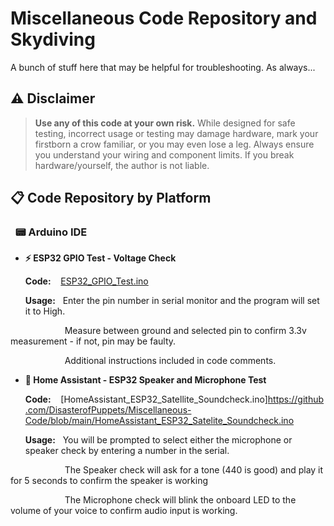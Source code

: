 # Miscellaneous Code Repository and Skydiving

A bunch of stuff here that may be helpful for troubleshooting.
As always...

## ⚠️ Disclaimer
> **Use any of this code at your own risk.** While designed for safe testing, incorrect usage or testing may damage hardware, mark your firstborn a crow familiar, or you may even lose a leg. Always ensure you understand your wiring and component limits. If you break hardware/yourself, the author is not liable.



## 📋 Code Repository by Platform

  ### &nbsp;&nbsp;📟 Arduino IDE
  
  - **⚡ ESP32 GPIO Test - Voltage Check**
    
    **Code:**&nbsp;&nbsp;&nbsp;&nbsp;[ESP32_GPIO_Test.ino](https://github.com/DisasterofPuppets/Miscellaneous-Code/blob/main/ESP32_GPIO_Test.ino)  
    
    **Usage:**&nbsp;&nbsp;&nbsp;Enter the pin number in serial monitor and the program will set it to High.
    
   &nbsp;&nbsp;&nbsp;&nbsp;&nbsp;&nbsp;&nbsp;&nbsp;&nbsp;&nbsp;&nbsp;&nbsp;&nbsp;&nbsp;&nbsp;&nbsp;&nbsp;&nbsp;&nbsp;&nbsp;&nbsp;&nbsp;Measure between ground and selected pin to confirm 3.3v measurement - if not, pin may be faulty.
    
   &nbsp;&nbsp;&nbsp;&nbsp;&nbsp;&nbsp;&nbsp;&nbsp;&nbsp;&nbsp;&nbsp;&nbsp;&nbsp;&nbsp;&nbsp;&nbsp;&nbsp;&nbsp;&nbsp;&nbsp;&nbsp;&nbsp;Additional instructions included in code comments.

  - **🎤 Home Assistant - ESP32 Speaker and Microphone Test**
    
    **Code:**&nbsp;&nbsp;&nbsp;&nbsp;[HomeAssistant_ESP32_Satellite_Soundcheck.ino]https://github.com/DisasterofPuppets/Miscellaneous-Code/blob/main/HomeAssistant_ESP32_Satelite_Soundcheck.ino
    
    **Usage:**&nbsp;&nbsp;&nbsp;You will be prompted to select either the microphone or speaker check by entering a number in the serial.
    
   &nbsp;&nbsp;&nbsp;&nbsp;&nbsp;&nbsp;&nbsp;&nbsp;&nbsp;&nbsp;&nbsp;&nbsp;&nbsp;&nbsp;&nbsp;&nbsp;&nbsp;&nbsp;&nbsp;&nbsp;&nbsp;&nbsp;The Speaker check will ask for a tone (440 is good) and play it for 5 seconds to confirm the speaker is working
    
   &nbsp;&nbsp;&nbsp;&nbsp;&nbsp;&nbsp;&nbsp;&nbsp;&nbsp;&nbsp;&nbsp;&nbsp;&nbsp;&nbsp;&nbsp;&nbsp;&nbsp;&nbsp;&nbsp;&nbsp;&nbsp;&nbsp;The Microphone check will blink the onboard LED to the volume of your voice to confirm audio input is working.
   
   
   
